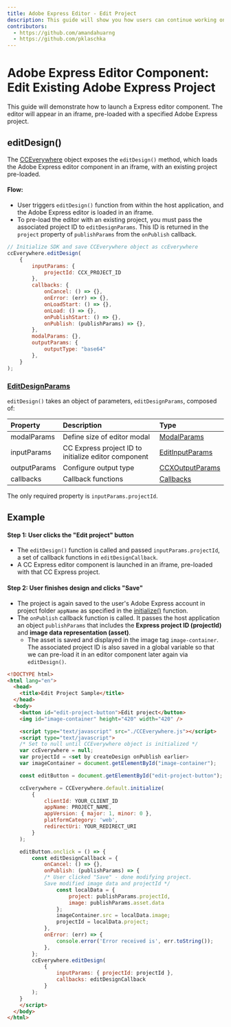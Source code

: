 ```yaml
---
title: Adobe Express Editor - Edit Project
description: This guide will show you how users can continue working on existing projects in a CC Express editor. 
contributors:
  - https://github.com/amandahuarng
  - https://github.com/pklaschka
---
```


# Adobe Express Editor Component: Edit Existing Adobe Express Project 

This guide will demonstrate how to launch a Express editor component. The editor will appear in an iframe, pre-loaded with a specified Adobe Express project.

## editDesign()
The [CCEverywhere](../../../reference/index.md#cceverywhere) object exposes the `editDesign()` method, which loads the Adobe Express editor component in an iframe, with an existing project pre-loaded.

#### Flow: 
* User triggers `editDesign()` function from within the host application, and the Adobe Express editor is loaded in an iframe.
* To pre-load the editor with an existing project, you must pass the associated project ID to `editDesignParams`. This ID is returned in the `project` property of `publishParams` from the `onPublish` callback. 


```js
// Initialize SDK and save CCEverywhere object as ccEverywhere 
ccEverywhere.editDesign(
    {
        inputParams: { 
            projectId: CCX_PROJECT_ID 
        },
        callbacks: {
            onCancel: () => {},
            onError: (err) => {},
            onLoadStart: () => {},
            onLoad: () => {},
            onPublishStart: () => {},
            onPublish: (publishParams) => {},
        },
        modalParams: {},
        outputParams: { 
            outputType: "base64"
        },
    }
);
```
### [EditDesignParams](../../../reference/ccx_editor/index.md#editdesignparams)
`editDesign()` takes an object of parameters, `editDesignParams`, composed of:

| Property | Description | Type 
| :-- | :-- | :--
| modalParams | Define size of editor modal | [ModalParams](../../../reference/shared_types/index.md#modalparams)
| inputParams| CC Express project ID to initialize editor component | [EditInputParams](../../../reference/ccx_editor/index.md#editinputparams)
| outputParams | Configure output type | [CCXOutputParams](../../../reference/shared_types/index.md#ccxoutputparams)
| callbacks | Callback functions | [Callbacks](../../../reference/shared_types/index.md#callbacks) 

<!-- todo: confirm there's not more:  -->
The only required property is `inputParams.projectId`.

## Example

#### Step 1: User clicks the "Edit project" button
* The `editDesign()` function is called and passed `inputParams.projectId`, a set of callback functions in `editDesignCallback`.
* A CC Express editor component is launched in an iframe, pre-loaded with that CC Express project. 

#### Step 2: User finishes design and clicks "Save"
* The project is again saved to the user's Adobe Express account in project folder `appName` as specified in the [initialize()](../../../reference/index.md#initialize) function.
* The `onPublish` callback function is called. It passes the host application an object `publishParams` that includes the __Express project ID (projectId)__ and __image data representation (asset)__. 
  * The asset is saved and displayed in the image tag `image-container`. The associated project ID is also saved in a global variable so that we can pre-load it in an editor component later again via `editDesign()`.


```html
<!DOCTYPE html>
<html lang="en">
  <head>
    <title>Edit Project Sample</title>
  </head>  
  <body>
    <button id="edit-project-button">Edit project</button>
    <img id="image-container" height="420" width="420" />

    <script type="text/javascript" src="./CCEverywhere.js"></script>
    <script type="text/javascript">
    /* Set to null until CCEverywhere object is initialized */
    var ccEverywhere = null;
    var projectId = <set by createDesign onPublish earlier>
    var imageContainer = document.getElementById("image-container");

    const editButton = document.getElementById("edit-project-button");

    ccEverywhere = CCEverywhere.default.initialize(
        {
            clientId: YOUR_CLIENT_ID
            appName: PROJECT_NAME,
            appVersion: { major: 1, minor: 0 },
            platformCategory: 'web', 
            redirectUri: YOUR_REDIRECT_URI
        }
    );

    editButton.onclick = () => {
        const editDesignCallback = {
            onCancel: () => {},
            onPublish: (publishParams) => {
            /* User clicked "Save" - done modifying project.
            Save modified image data and projectId */
                const localData = { 
                    project: publishParams.projectId, 
                    image: publishParams.asset.data 
                };
                imageContainer.src = localData.image;
                projectId = localData.project;
            },
            onError: (err) => {
                console.error('Error received is', err.toString());
            },
        };
        ccEverywhere.editDesign(
            {
                inputParams: { projectId: projectId },
                callbacks: editDesignCallback
            }
        );
    }
    </script>
  </body> 
</html>
```

